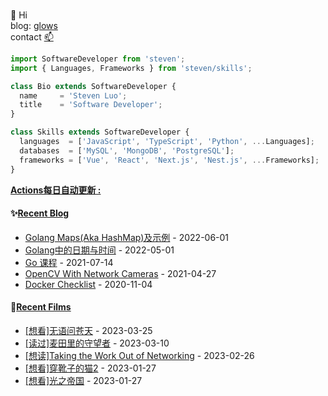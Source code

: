 ###

👋 Hi  
blog: [glows](https://glows.github.io)  
contact [📫](duncyun@gmail.com)

<!-- location = 'Shenzhen, CH';  -->
```javascript
import SoftwareDeveloper from 'steven';
import { Languages, Frameworks } from 'steven/skills';

class Bio extends SoftwareDeveloper {
  name     = 'Steven Luo';
  title    = 'Software Developer';
}

class Skills extends SoftwareDeveloper {
  languages  = ['JavaScript', 'TypeScript', 'Python', ...Languages];
  databases  = ['MySQL', 'MongoDB', 'PostgreSQL'];
  frameworks = ['Vue', 'React', 'Next.js', 'Nest.js', ...Frameworks];
}

```

<!--
**glows/glows** is a ✨ _special_ ✨ repository because its `README.md` (this file) appears on your GitHub profile.

Here are some ideas to get you started:

- 🔭 I’m currently working on ...
- 🌱 I’m currently learning ...
- 👯 I’m looking to collaborate on ...
- 🤔 I’m looking for help with ...
- 💬 Ask me about ...
- 📫 How to reach me: ...
- 😄 Pronouns: ...
- ⚡ Fun fact: ...
-->

**<a href="https://github.com/glows/glows/actions" target="_blank">Actions每日自动更新 : </a>**

<table>
<tr>

<tb valign="top" width="50%">

#### ✨<a href="https://glows.github.io" target="_blank">Recent Blog</a>

<!-- blog starts -->

- <a href='https://glows.github.io/posts/2022-06-01-go/' target='_blank'>Golang Maps(Aka HashMap)及示例</a> - 2022-06-01
- <a href='https://glows.github.io/posts/2022-7-25-golang%E4%B8%AD%E7%9A%84%E6%97%A5%E6%9C%9F%E4%B8%8E%E6%97%B6%E9%97%B4/' target='_blank'>Golang中的日期与时间</a> - 2022-05-01
- <a href='https://glows.github.io/posts/go-lesson/' target='_blank'>Go 课程</a> - 2021-07-14
- <a href='https://glows.github.io/posts/opencv-with-network-cameras/' target='_blank'>OpenCV With Network Cameras</a> - 2021-04-27
- <a href='https://glows.github.io/posts/2020-11-04-docker-checklist/' target='_blank'>Docker Checklist</a> - 2020-11-04

<!-- blog ends -->
</tb>

#### 🌱<a href="https://www.douban.com/people/65855501/" target="_blank">Recent Films</a>

<tb valign="top" width="50%">
<!-- douban starts -->

- <a href='http://movie.douban.com/subject/1296805/' target='_blank'>[想看]无语问苍天</a> - 2023-03-25
- <a href='https://book.douban.com/subject/1442040/' target='_blank'>[读过]麦田里的守望者</a> - 2023-03-10
- <a href='https://book.douban.com/subject/30475896/' target='_blank'>[想读]Taking the Work Out of Networking</a> - 2023-02-26
- <a href='http://movie.douban.com/subject/25868125/' target='_blank'>[想看]穿靴子的猫2</a> - 2023-01-27
- <a href='http://movie.douban.com/subject/35423787/' target='_blank'>[想看]光之帝国</a> - 2023-01-27

<!-- douban ends -->

</tb>

</tr>
</table>
